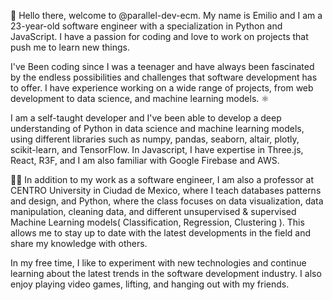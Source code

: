 👋 Hello there, welcome to @parallel-dev-ecm. My name is Emilio and I am a 23-year-old software engineer with a specialization in Python and JavaScript. I have a passion for coding and love to work on projects that push me to learn new things.

I've Been coding since I was a teenager and have always been fascinated by the endless possibilities and challenges that software development has to offer. I have experience working on a wide range of projects, from web development to data science, and machine learning models. ⚛️ 

 I am a self-taught developer and I've been able to develop a deep understanding of Python in data science and machine learning models, using different libraries such as numpy, pandas, seaborn, altair, plotly, scikit-learn, and TensorFlow. In Javascript, I have expertise in Three.js, React, R3F, and I am also familiar with Google Firebase and AWS.

👨‍💻 In addition to my work as a software engineer, I am also a professor at CENTRO University in Ciudad de Mexico, where I teach databases patterns and design, and Python, where the class focuses on data visualization, data manipulation, cleaning data, and different unsupervised & supervised Machine Learning models( Classification, Regression, Clustering ). This allows me to stay up to date with the latest developments in the field and share my knowledge with others.

In my free time, I like to experiment with new technologies and continue learning about the latest trends in the software development industry. I also enjoy playing video games, lifting, and hanging out with my friends.

